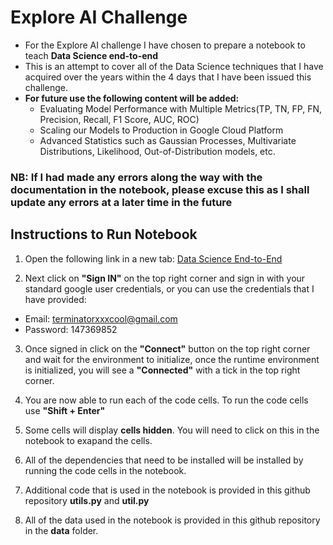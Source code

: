 # Explore AI Challenge

- For the Explore AI challenge I have chosen to prepare a notebook to teach **Data Science end-to-end**
- This is an attempt to cover all of the Data Science techniques that I have acquired over the years within the 4 days that I have been issued this challenge.
- **For future use the following content will be added:**
  - Evaluating Model Performance with Multiple Metrics(TP, TN, FP, FN, Precision, Recall, F1 Score, AUC, ROC)
  - Scaling our Models to Production in Google Cloud Platform
  - Advanced Statistics such as Gaussian Processes, Multivariate Distributions, Likelihood, Out-of-Distribution models, etc.

### **NB: If I had made any errors along the way with the documentation in the notebook, please excuse this as I shall update any errors at a later time in the future**

## Instructions to Run Notebook

1. Open the following link in a new tab: [Data Science End-to-End](https://colab.research.google.com/github/maxbrent/ExploreAIChallenge/blob/master/Explore_AI_Challenge.ipynb)

2. Next click on **"Sign IN"** on the top right corner and sign in with your standard google user credentials, or you can use the credentials that I have provided: 
  - Email: terminatorxxxcool@gmail.com
  - Password: 147369852

3. Once signed in click on the **"Connect"** button on the top right corner and wait for the environment to initialize, once the runtime environment is initialized, you will see a **"Connected"** with a tick in the top right corner.

4. You are now able to run each of the code cells. To run the code cells use **"Shift + Enter"**

5. Some cells will display **cells hidden**. You will need to click on this in the notebook to exapand the cells.

6. All of the dependencies that need to be installed will be installed by running the code cells in the notebook.

7. Additional code that is used in the notebook is provided in this github repository **utils.py** and **util.py**

8. All of the data used in the notebook is provided in this github repository in the **data** folder.



